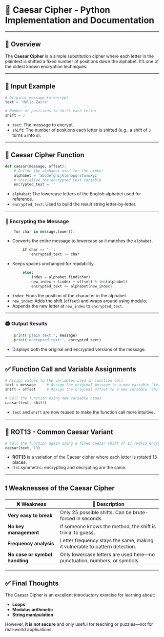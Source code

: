 # 🔐 Caesar Cipher - Python Implementation and Documentation

---

## 📌 Overview

The **Caesar Cipher** is a simple substitution cipher where each letter in the plaintext is shifted a fixed number of positions down the alphabet. It’s one of the oldest known encryption techniques.

---

## 🧪 Input Example

```python
# Original message to encrypt
text = 'Hello Zaira'

# Number of positions to shift each letter
shift = 3
```

* `text`: The message to encrypt.
* `shift`: The number of positions each letter is shifted (e.g., a shift of `3` turns `a` into `d`).

---

## 🧠 Caesar Cipher Function

```python
def caesar(message, offset):
    # Define the alphabet used for the cipher
    alphabet = 'abcdefghijklmnopqrstuvwxyz'
    # Initialize the encrypted text variable
    encrypted_text = ''
```

* `alphabet`: The lowercase letters of the English alphabet used for reference.
* `encrypted_text`: Used to build the result string letter-by-letter.

---

### 🔁 Encrypting the Message

```python
    for char in message.lower():
```

* Converts the entire message to lowercase so it matches the `alphabet`.

```python
        if char == ' ':
            encrypted_text += char
```

* Keeps spaces unchanged for readability.

```python
        else:
            index = alphabet.find(char)
            new_index = (index + offset) % len(alphabet)
            encrypted_text += alphabet[new_index]
```

* `index`: Finds the position of the character in the alphabet.
* `new_index`: Adds the shift (`offset`) and wraps around using modulo.
* Appends the new letter at `new_index` to `encrypted_text`.

---

### 🖨️ Output Results

```python
    print('plain text:', message)
    print('encrypted text:', encrypted_text)
```

* Displays both the original and encrypted versions of the message.

---

## ✅ Function Call and Variable Assignments

```python
# Assign values to the variables used in function call
text = message     # Assign the original message to a new variable 'text'
shift = offset     # Assign the original offset to a new variable 'shift'

# Call the function using new variable names
caesar(text, shift)
```

* `text` and `shift` are now reused to make the function call more intuitive.

---

## 🔁 ROT13 - Common Caesar Variant

```python
# Call the function again using a fixed Caesar shift of 13 (ROT13 encryption)
caesar(text, 13)
```

* **ROT13** is a variation of the Caesar cipher where each letter is rotated 13 places.
* It is symmetric: encrypting and decrypting are the same.

---

## ❗ Weaknesses of the Caesar Cipher

| ❌ Weakness                     | 📄 Description                                                              |
| ------------------------------ | --------------------------------------------------------------------------- |
| **Very easy to break**         | Only 25 possible shifts. Can be brute-forced in seconds.                    |
| **No key management**          | If someone knows the method, the shift is trivial to guess.                 |
| **Frequency analysis**         | Letter frequency stays the same, making it vulnerable to pattern detection. |
| **No case or symbol handling** | Only lowercase letters are used here—no punctuation, numbers, or symbols.   |

---

## ✅ Final Thoughts

The Caesar Cipher is an excellent introductory exercise for learning about:

* **Loops**
* **Modulus arithmetic**
* **String manipulation**

However, **it is not secure** and only useful for teaching or puzzles—not for real-world applications.



